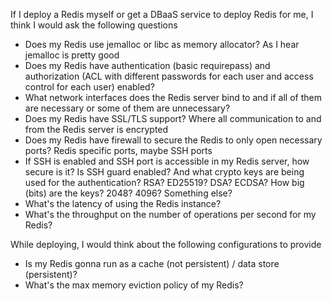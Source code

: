 
If I deploy a Redis myself or get a DBaaS service to deploy Redis for me, I think I would ask the following questions

- Does my Redis use jemalloc or libc as memory allocator? As I hear jemalloc is pretty good
- Does my Redis have authentication (basic requirepass) and authorization (ACL with different passwords for each user and access control for each user) enabled?
- What network interfaces does the Redis server bind to and if all of them are necessary or some of them are unnecessary?
- Does my Redis have SSL/TLS support? Where all communication to and from the Redis server is encrypted
- Does my Redis have firewall to secure the Redis to only open necessary ports? Redis specific ports, maybe SSH ports
- If SSH is enabled and SSH port is accessible in my Redis server, how secure is it? Is SSH guard enabled? And what crypto keys are being used for the authentication? RSA? ED25519? DSA? ECDSA? How big (bits) are the keys? 2048? 4096? Something else?
- What's the latency of using the Redis instance?
- What's the throughput on the number of operations per second for my Redis?

While deploying, I would think about the following configurations to provide
- Is my Redis gonna run as a cache (not persistent) / data store (persistent)?
- What's the max memory eviction policy of my Redis?

